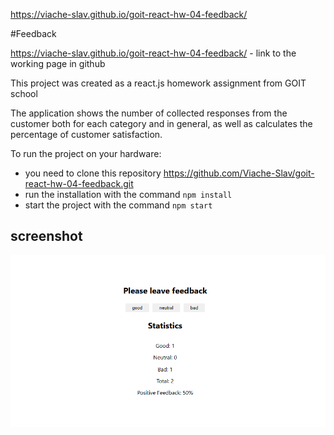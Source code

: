 https://viache-slav.github.io/goit-react-hw-04-feedback/

#Feedback

https://viache-slav.github.io/goit-react-hw-04-feedback/ - link to the working page in github

This project was created as a react.js homework assignment from GOIT school

The application shows the number of collected responses from the customer both for each category and in general, as well as calculates the percentage of customer satisfaction.

To run the project on your hardware: 
   - you need to clone this repository https://github.com/Viache-Slav/goit-react-hw-04-feedback.git
   - run the installation with the command `npm install`
   - start the project with the command `npm start`

## screenshot
![screenshot](./src/components/Screenshot_1.png)